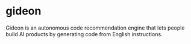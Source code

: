 # gideon
Gideon is an autonomous code recommendation engine that lets people build AI products by generating code from English instructions.
